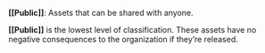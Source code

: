 **[[Public]]**: Assets that can be shared with anyone.

**[[Public]]** is the lowest level of classification. These assets have no negative consequences to the organization if they’re released.